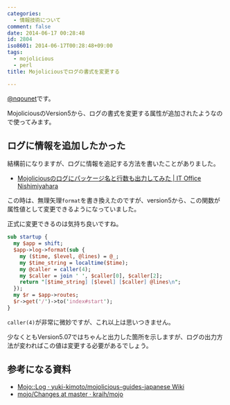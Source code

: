 ```yaml
---
categories:
  - 情報技術について
comment: false
date: 2014-06-17 00:28:48
id: 2804
iso8601: 2014-06-17T00:28:48+09:00
tags:
  - mojolicious
  - perl
title: Mojoliciousでログの書式を変更する

---
```


<p><a href="https://twitter.com/nqounet">@nqounet</a>です。</p>

<p>MojoliciousのVersion5から、ログの書式を変更する属性が追加されたようなので使ってみます。</p>



<h2>ログに情報を追加したかった</h2>

<p>結構前になりますが、ログに情報を追記する方法を書いたことがありました。</p>

<ul>
<li><a href="http://www.nqou.net/2012/11/09/080000">Mojoliciousのログにパッケージ名と行数も出力してみた | IT Office Nishimiyahara</a></li>
</ul>

<p>この時は、無理矢理<code>format</code>を書き換えたのですが、version5から、この関数が属性値として変更できるようになっていました。</p>

<p>正式に変更できるのは気持ち良いですね。</p>

```perl
sub startup {
  my $app = shift;
  $app->log->format(sub {
    my ($time, $level, @lines) = @_;
    my $time_string = localtime($time);
    my @caller = caller(4);
    my $caller = join ' ', $caller[0], $caller[2];
    return "[$time_string] [$level] [$caller] @lines\n";
  });
  my $r = $app->routes;
  $r->get('/')->to('index#start');
}
```

<p><code>caller(4)</code>が非常に微妙ですが、これ以上は思いつきません。</p>

<p>少なくともVersion5.07ではちゃんと出力した箇所を示しますが、ログの出力方法が変わればこの値は変更する必要があるでしょう。</p>

<h2>参考になる資料</h2>

<ul>
<li><a href="https://github.com/yuki-kimoto/mojolicious-guides-japanese/wiki/Mojo::Log#format">Mojo::Log · yuki-kimoto/mojolicious-guides-japanese Wiki</a></li>
<li><a href="https://github.com/kraih/mojo/blob/master/Changes">mojo/Changes at master · kraih/mojo</a></li>
</ul>
    	